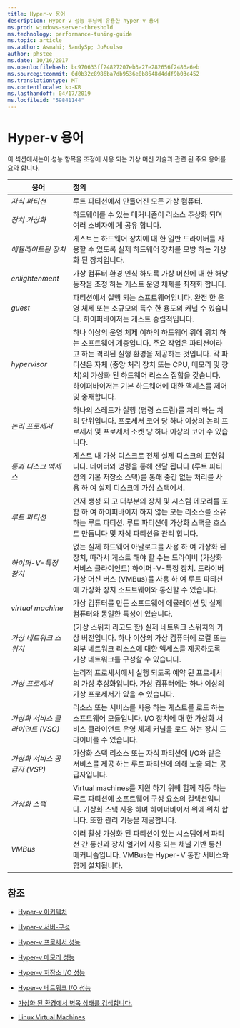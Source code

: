 ```yaml
---
title: Hyper-v 용어
description: Hyper-v 성능 튜닝에 유용한 hyper-v 용어
ms.prod: windows-server-threshold
ms.technology: performance-tuning-guide
ms.topic: article
ms.author: Asmahi; SandySp; JoPoulso
author: phstee
ms.date: 10/16/2017
ms.openlocfilehash: bc970633ff24827207eb3a27e282656f2486a6eb
ms.sourcegitcommit: 0d0b32c8986ba7db9536e0b8648d4ddf9b03e452
ms.translationtype: MT
ms.contentlocale: ko-KR
ms.lasthandoff: 04/17/2019
ms.locfileid: "59841144"
---
```

# <a name="hyper-v-terminology"></a>Hyper-v 용어
이 섹션에서는이 성능 항목을 조정에 사용 되는 가상 머신 기술과 관련 된 주요 용어를 요약 합니다.

| 용어        | 정의           |
| ------------- |:------------|
|*자식 파티션* | 루트 파티션에서 만들어진 모든 가상 컴퓨터.|
|*장치 가상화* | 하드웨어를 수 있는 메커니즘이 리소스 추상화 되며 여러 소비자에 게 공유 합니다.|
|*에뮬레이트된 장치*|게스트는 하드웨어 장치에 대 한 일반 드라이버를 사용할 수 있도록 실제 하드웨어 장치를 모방 하는 가상화 된 장치입니다.|
|*enlightenment*|가상 컴퓨터 환경 인식 하도록 가상 머신에 대 한 해당 동작을 조정 하는 게스트 운영 체제를 최적화 합니다.|
|*guest*|파티션에서 실행 되는 소프트웨어입니다. 완전 한 운영 체제 또는 소규모의 특수 한 용도의 커널 수 있습니다. 하이퍼바이저는 게스트 중립적입니다.|
|*hypervisor*|하나 이상의 운영 체제 이하의 하드웨어 위에 위치 하는 소프트웨어 계층입니다. 주요 작업은 파티션이라고 하는 격리된 실행 환경을 제공하는 것입니다. 각 파티션은 자체 (중앙 처리 장치 또는 CPU, 메모리 및 장치)의 가상화 된 하드웨어 리소스 집합을 갖습니다. 하이퍼바이저는 기본 하드웨어에 대한 액세스를 제어 및 중재합니다.|
|*논리 프로세서*| 하나의 스레드가 실행 (명령 스트림)를 처리 하는 처리 단위입니다. 프로세서 코어 당 하나 이상의 논리 프로세서 및 프로세서 소켓 당 하나 이상의 코어 수 있습니다.|
| *통과 디스크 액세스*|게스트 내 가상 디스크로 전체 실제 디스크의 표현입니다. 데이터와 명령을 통해 전달 됩니다 (루트 파티션의 기본 저장소 스택)를 통해 중간 없는 처리를 사용 하 여 실제 디스크에 가상 스택에서.|
|*루트 파티션*|먼저 생성 되 고 대부분의 장치 및 시스템 메모리를 포함 하 여 하이퍼바이저 하지 않는 모든 리소스를 소유 하는 루트 파티션. 루트 파티션에 가상화 스택을 호스트 만듭니다 및 자식 파티션을 관리 합니다.|
|*하이퍼-V-특정 장치*|없는 실제 하드웨어 아날로그를 사용 하 여 가상화 된 장치, 따라서 게스트 해야 할 수는 드라이버 (가상화 서비스 클라이언트) 하이퍼-V-특정 장치. 드라이버 가상 머신 버스 (VMBus)를 사용 하 여 루트 파티션에 가상화 장치 소프트웨어와 통신할 수 있습니다.|
|*virtual machine*|가상 컴퓨터를 만든 소프트웨어 에뮬레이션 및 실제 컴퓨터와 동일한 특성이 있습니다.|
| *가상 네트워크 스위치*|(가상 스위치 라고도 함) 실제 네트워크 스위치의 가상 버전입니다. 하나 이상의 가상 컴퓨터에 로컬 또는 외부 네트워크 리소스에 대한 액세스를 제공하도록 가상 네트워크를 구성할 수 있습니다.|
|*가상 프로세서*|논리적 프로세서에서 실행 되도록 예약 된 프로세서의 가상 추상화입니다. 가상 컴퓨터에는 하나 이상의 가상 프로세서가 있을 수 있습니다.|
|*가상화 서비스 클라이언트 (VSC)*|리소스 또는 서비스를 사용 하는 게스트를 로드 하는 소프트웨어 모듈입니다. I/O 장치에 대 한 가상화 서비스 클라이언트 운영 체제 커널을 로드 하는 장치 드라이버를 수 있습니다.|
| *가상화 서비스 공급자 (VSP)*|  가상화 스택 리소스 또는 자식 파티션에 I/O와 같은 서비스를 제공 하는 루트 파티션에 의해 노출 되는 공급자입니다.|
| *가상화 스택*|Virtual machines를 지원 하기 위해 함께 작동 하는 루트 파티션에 소프트웨어 구성 요소의 컬렉션입니다. 가상화 스택 사용 하며 하이퍼바이저 위에 위치 합니다. 또한 관리 기능을 제공합니다.|
|*VMBus*|여러 활성 가상화 된 파티션이 있는 시스템에서 파티션 간 통신과 장치 열거에 사용 되는 채널 기반 통신 메커니즘입니다. VMBus는 Hyper-V 통합 서비스와 함께 설치됩니다.|

## <a name="see-also"></a>참조

-   [Hyper-v 아키텍처](architecture.md)

-   [Hyper-v 서버-구성](configuration.md)

-   [Hyper-v 프로세서 성능](processor-performance.md)

-   [Hyper-v 메모리 성능](memory-performance.md)

-   [Hyper-v 저장소 I/O 성능](storage-io-performance.md)

-   [Hyper-v 네트워크 I/O 성능](network-io-performance.md)

-   [가상화 된 환경에서 병목 상태를 검색합니다.](detecting-virtualized-environment-bottlenecks.md)

-   [Linux Virtual Machines](linux-virtual-machine-considerations.md)
